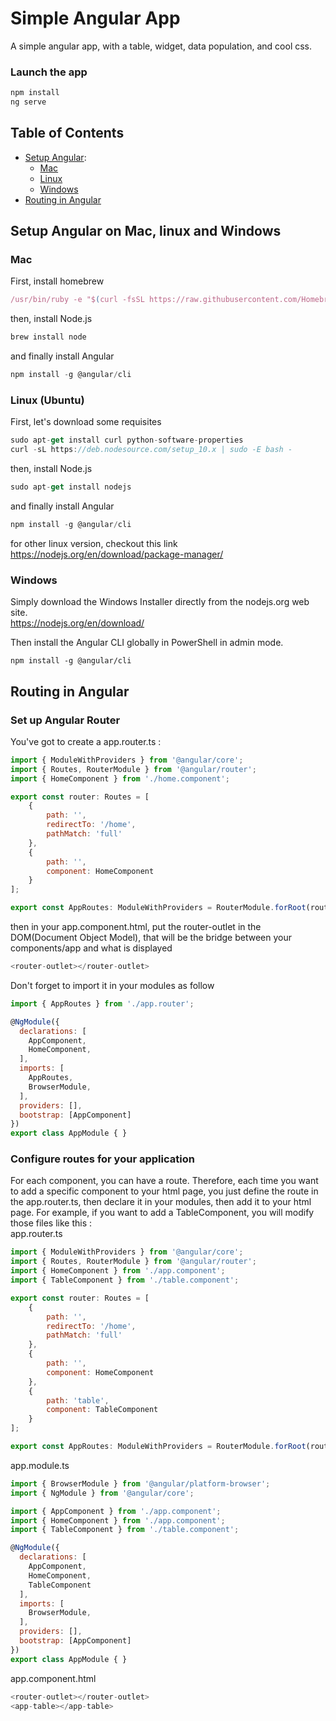 # Simple Angular App
A simple angular app, with a table, widget, data population, and cool css.

### Launch the app
```javascript
npm install
ng serve
```

## Table of Contents
- [Setup Angular](#setup):
    - [Mac](#mac)
    - [Linux](#linux)
    - [Windows](#windows)
- [Routing in Angular](#routing)

<a name="setup"></a>

## Setup Angular on Mac, linux and Windows

<a name="mac"></a>

### Mac
First, install homebrew
```javascript
/usr/bin/ruby -e "$(curl -fsSL https://raw.githubusercontent.com/Homebrew/install/master/install)"
```
then, install Node.js
```javascript
brew install node
```
and finally install Angular
```javascript
npm install -g @angular/cli
```

<a name="linux"></a>

### Linux (Ubuntu)
First, let's download some requisites
```javascript
sudo apt-get install curl python-software-properties
curl -sL https://deb.nodesource.com/setup_10.x | sudo -E bash -
```
then, install Node.js
```javascript
sudo apt-get install nodejs
```
and finally install Angular
```javascript
npm install -g @angular/cli
```
for other linux version, checkout this link  
https://nodejs.org/en/download/package-manager/

<a name="windows"></a>

### Windows
Simply download the Windows Installer directly from the nodejs.org web site.  
https://nodejs.org/en/download/  

Then install the Angular CLI globally in PowerShell in admin mode.
```
npm install -g @angular/cli
```

<a name="routing"></a>

## Routing in Angular

### Set up Angular Router


You've got to create a app.router.ts :
```javascript
import { ModuleWithProviders } from '@angular/core';
import { Routes, RouterModule } from '@angular/router';
import { HomeComponent } from './home.component';

export const router: Routes = [
    {
        path: '',
        redirectTo: '/home',
        pathMatch: 'full'
    },
    {
        path: '',
        component: HomeComponent
    }
];

export const AppRoutes: ModuleWithProviders = RouterModule.forRoot(router);
```
then in your app.component.html, put the router-outlet in the DOM(Document Object Model), that will be the bridge between your components/app and what is displayed
```javascript
<router-outlet></router-outlet>
```
Don't forget to import it in your modules as follow
```javascript
import { AppRoutes } from './app.router';

@NgModule({
  declarations: [
    AppComponent,
    HomeComponent,
  ],
  imports: [
    AppRoutes,
    BrowserModule,
  ],
  providers: [],
  bootstrap: [AppComponent]
})
export class AppModule { }
```

### Configure routes for your application

For each component, you can have a route. Therefore, each time you want to add a specific component to your html page, you just define the route in the app.router.ts, then declare it in your modules, then add it to your html page. For example, if you want to add a TableComponent, you will modify those files like this :  
app.router.ts  
```javascript
import { ModuleWithProviders } from '@angular/core';
import { Routes, RouterModule } from '@angular/router';
import { HomeComponent } from './app.component';
import { TableComponent } from './table.component';

export const router: Routes = [
    {
        path: '',
        redirectTo: '/home',
        pathMatch: 'full'
    },
    {
        path: '',
        component: HomeComponent
    },
    {
        path: 'table',
        component: TableComponent
    }
];

export const AppRoutes: ModuleWithProviders = RouterModule.forRoot(router);
```

app.module.ts
```javascript
import { BrowserModule } from '@angular/platform-browser';
import { NgModule } from '@angular/core';

import { AppComponent } from './app.component';
import { HomeComponent } from './app.component';
import { TableComponent } from './table.component';

@NgModule({
  declarations: [
    AppComponent,
    HomeComponent,
    TableComponent
  ],
  imports: [
    BrowserModule,
  ],
  providers: [],
  bootstrap: [AppComponent]
})
export class AppModule { }
```


app.component.html
```javascript
<router-outlet></router-outlet>
<app-table></app-table>
```